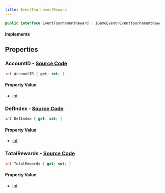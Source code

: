 ```yaml
---
title: EventTournamentReward
---
```


```csharp
public interface EventTournamentReward : IGameEvent<EventTournamentReward>
```

#### Implements

## Properties

### **AccountID** - [Source Code](https://github.com/swiftly-solution/swiftlys2/blob/main/managed/src/SwiftlyS2.Generated/GameEvents/Interfaces/EventTournamentReward.cs#L31)

```csharp
int AccountID { get; set; }
```

#### Property Value

- [int](https://learn.microsoft.com/dotnet/api/system.int32)

### **DefIndex** - [Source Code](https://github.com/swiftly-solution/swiftlys2/blob/main/managed/src/SwiftlyS2.Generated/GameEvents/Interfaces/EventTournamentReward.cs#L21)

```csharp
int DefIndex { get; set; }
```

#### Property Value

- [int](https://learn.microsoft.com/dotnet/api/system.int32)

### **TotalRewards** - [Source Code](https://github.com/swiftly-solution/swiftlys2/blob/main/managed/src/SwiftlyS2.Generated/GameEvents/Interfaces/EventTournamentReward.cs#L26)

```csharp
int TotalRewards { get; set; }
```

#### Property Value

- [int](https://learn.microsoft.com/dotnet/api/system.int32)

